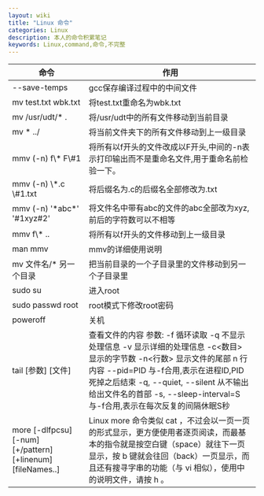 ```yaml
---
layout: wiki
title: "Linux 命令"
categories: Linux
description: 本人的命令积累笔记
keywords: Linux,command,命令,不完整
---
```


| 命令                                                        | 作用                                                         |
| ----------------------------------------------------------- | ------------------------------------------------------------ |
| --save-temps                                                | gcc保存编译过程中的中间文件                                  |
| mv test.txt wbk.txt                                         | 将test.txt重命名为wbk.txt                                    |
| mv /usr/udt/* .                                             | 将/usr/udt中的所有文件移动到当前目录                         |
| mv * ../                                                    | 将当前文件夹下的所有文件移动到上一级目录                     |
| mmv (-n) f\\* F\\#1                                         | 将所有以f开头的文件改成以F开头,中间的-n表示打印输出而不是重命名文件,用于重命名前检验一下。 |
| mmv (-n) \\*.c \\#1.txt                                     | 将后缀名为.c的后缀名全部修改为.txt                           |
| mmv (-n) '*abc\*' '#1xyz#2'                                 | 将文件名中带有abc的文件的abc全部改为xyz,前后的字符数可以不相等 |
| mmv f\\* ..                                                 | 将所有以f开头的文件移动到上一级目录                          |
| man mmv                                                     | mmv的详细使用说明                                            |
| mv 文件名/* 另一个目录                                      | 把当前目录的一个子目录里的文件移动到另一个子目录里           |
| sudo su                                                     | 进入root                                                     |
| sudo passwd root                                            | root模式下修改root密码                                       |
| poweroff                                                    | 关机                                                         |
| tail [参数] [文件]                                          | 查看文件的内容 参数:  -f 循环读取 -q 不显示处理信息 -v 显示详细的处理信息 -c<数目>     显示的字节数 -n<行数>     显示文件的尾部 n 行内容 --pid=PID     与-f合用,表示在进程ID,PID死掉之后结束 -q, --quiet,     --silent 从不输出给出文件名的首部 -s,     --sleep-interval=S 与-f合用,表示在每次反复的间隔休眠S秒 |
| more [-dlfpcsu] [-num] [+/pattern] [+linenum] [fileNames..] | Linux more 命令类似 cat ，不过会以一页一页的形式显示，更方便使用者逐页阅读，而最基本的指令就是按空白键（space）就往下一页显示，按 b 键就会往回（back）一页显示，而且还有搜寻字串的功能（与 vi 相似），使用中的说明文件，请按 h 。 |



